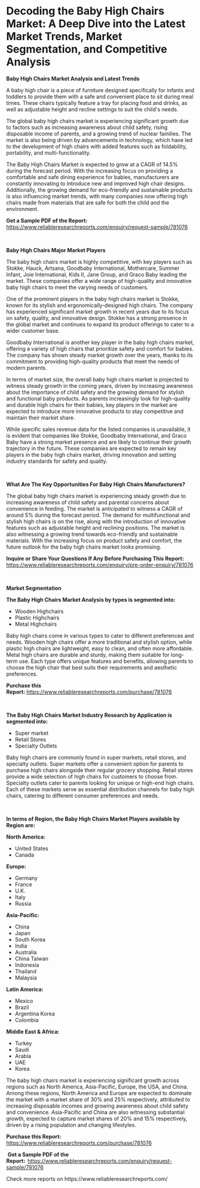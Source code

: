 <p><h1>Decoding the Baby High Chairs Market: A Deep Dive into the Latest Market Trends, Market Segmentation, and Competitive Analysis</h1></p><p><strong>Baby High Chairs Market Analysis and Latest Trends</strong></p>
<p><p>A baby high chair is a piece of furniture designed specifically for infants and toddlers to provide them with a safe and convenient place to sit during meal times. These chairs typically feature a tray for placing food and drinks, as well as adjustable height and recline settings to suit the child's needs.</p><p>The global baby high chairs market is experiencing significant growth due to factors such as increasing awareness about child safety, rising disposable income of parents, and a growing trend of nuclear families. The market is also being driven by advancements in technology, which have led to the development of high chairs with added features such as foldability, portability, and multi-functionality.</p><p>The Baby High Chairs Market is expected to grow at a CAGR of 14.5% during the forecast period. With the increasing focus on providing a comfortable and safe dining experience for babies, manufacturers are constantly innovating to introduce new and improved high chair designs. Additionally, the growing demand for eco-friendly and sustainable products is also influencing market trends, with many companies now offering high chairs made from materials that are safe for both the child and the environment.</p></p>
<p><strong>Get a Sample PDF of the Report:&nbsp;</strong> <a href="https://www.reliableresearchreports.com/enquiry/request-sample/781076">https://www.reliableresearchreports.com/enquiry/request-sample/781076</a></p>
<p>&nbsp;</p>
<p><strong>Baby High Chairs Major Market Players</strong></p>
<p><p>The baby high chairs market is highly competitive, with key players such as Stokke, Hauck, Artsana, Goodbaby International, Mothercare, Summer Infant, Joie International, Kids II, Jane Group, and Graco Baby leading the market. These companies offer a wide range of high-quality and innovative baby high chairs to meet the varying needs of customers.</p><p>One of the prominent players in the baby high chairs market is Stokke, known for its stylish and ergonomically-designed high chairs. The company has experienced significant market growth in recent years due to its focus on safety, quality, and innovative design. Stokke has a strong presence in the global market and continues to expand its product offerings to cater to a wider customer base.</p><p>Goodbaby International is another key player in the baby high chairs market, offering a variety of high chairs that prioritize safety and comfort for babies. The company has shown steady market growth over the years, thanks to its commitment to providing high-quality products that meet the needs of modern parents.</p><p>In terms of market size, the overall baby high chairs market is projected to witness steady growth in the coming years, driven by increasing awareness about the importance of child safety and the growing demand for stylish and functional baby products. As parents increasingly look for high-quality and durable high chairs for their babies, key players in the market are expected to introduce more innovative products to stay competitive and maintain their market share.</p><p>While specific sales revenue data for the listed companies is unavailable, it is evident that companies like Stokke, Goodbaby International, and Graco Baby have a strong market presence and are likely to continue their growth trajectory in the future. These companies are expected to remain key players in the baby high chairs market, driving innovation and setting industry standards for safety and quality.</p></p>
<p>&nbsp;</p>
<p><strong>What Are The Key Opportunities For Baby High Chairs Manufacturers?</strong></p>
<p><p>The global baby high chairs market is experiencing steady growth due to increasing awareness of child safety and parental concerns about convenience in feeding. The market is anticipated to witness a CAGR of around 5% during the forecast period. The demand for multifunctional and stylish high chairs is on the rise, along with the introduction of innovative features such as adjustable height and reclining positions. The market is also witnessing a growing trend towards eco-friendly and sustainable materials. With the increasing focus on product safety and comfort, the future outlook for the baby high chairs market looks promising.</p></p>
<p><strong>Inquire or Share Your Questions If Any Before Purchasing This Report:</strong> <a href="https://www.reliableresearchreports.com/enquiry/pre-order-enquiry/781076">https://www.reliableresearchreports.com/enquiry/pre-order-enquiry/781076</a></p>
<p>&nbsp;</p>
<p><strong>Market Segmentation</strong></p>
<p><strong>The Baby High Chairs Market Analysis by types is segmented into:</strong></p>
<p><ul><li>Wooden Highchairs</li><li>Plastic Highchairs</li><li>Metal Highchairs</li></ul></p>
<p><p>Baby high chairs come in various types to cater to different preferences and needs. Wooden high chairs offer a more traditional and stylish option, while plastic high chairs are lightweight, easy to clean, and often more affordable. Metal high chairs are durable and sturdy, making them suitable for long-term use. Each type offers unique features and benefits, allowing parents to choose the high chair that best suits their requirements and aesthetic preferences.</p></p>
<p><strong>Purchase this Report:&nbsp;</strong><a href="https://www.reliableresearchreports.com/purchase/781076">https://www.reliableresearchreports.com/purchase/781076</a></p>
<p>&nbsp;</p>
<p><strong>The Baby High Chairs Market Industry Research by Application is segmented into:</strong></p>
<p><ul><li>Super market</li><li>Retail Stores</li><li>Specialty Outlets</li></ul></p>
<p><p>Baby high chairs are commonly found in super markets, retail stores, and specialty outlets. Super markets offer a convenient option for parents to purchase high chairs alongside their regular grocery shopping. Retail stores provide a wide selection of high chairs for customers to choose from. Specialty outlets cater to parents looking for unique or high-end high chairs. Each of these markets serve as essential distribution channels for baby high chairs, catering to different consumer preferences and needs.</p></p>
<p>&nbsp;</p>
<p><strong>In terms of Region, the Baby High Chairs Market Players available by Region are:</strong></p>
<p>
    <p> <strong> North America: </strong>
        <ul>
            <li>United States</li>
            <li>Canada</li>
        </ul>
        </p> 
    <p> <strong> Europe: </strong>
        <ul>
            <li>Germany</li>
            <li>France</li>
            <li>U.K.</li>
            <li>Italy</li>
            <li>Russia</li>
        </ul>
        </p> 
    <p> <strong> Asia-Pacific: </strong>
        <ul>
            <li>China</li>
            <li>Japan</li>
            <li>South Korea</li>
            <li>India</li>
            <li>Australia</li>
            <li>China Taiwan</li>
            <li>Indonesia</li>
            <li>Thailand</li>
            <li>Malaysia</li>
        </ul>
        </p> 
    <p> <strong> Latin America: </strong>
        <ul>
            <li>Mexico</li>
            <li>Brazil</li>
            <li>Argentina Korea</li>
            <li>Colombia</li>
        </ul>
        </p> 
    <p> <strong> Middle East & Africa: </strong>
        <ul>
            <li>Turkey</li>
            <li>Saudi</li>
            <li>Arabia</li>
            <li>UAE</li>
            <li>Korea</li>
        </ul>
    </p>
    </p>
<p><p>The baby high chairs market is experiencing significant growth across regions such as North America, Asia-Pacific, Europe, the USA, and China. Among these regions, North America and Europe are expected to dominate the market with a market share of 30% and 25% respectively, attributed to increasing disposable incomes and growing awareness about child safety and convenience. Asia-Pacific and China are also witnessing substantial growth, expected to capture market shares of 20% and 15% respectively, driven by a rising population and changing lifestyles.</p></p>
<p><strong>Purchase this Report: </strong><a href="https://www.reliableresearchreports.com/purchase/781076">https://www.reliableresearchreports.com/purchase/781076</a></p>
<p>&nbsp;<strong>Get a Sample PDF of the Report:&nbsp;&nbsp;</strong><a href="https://www.reliableresearchreports.com/enquiry/request-sample/781076">https://www.reliableresearchreports.com/enquiry/request-sample/781076</a></p>
<p><strong></strong></p>
<p>Check more reports on https://www.reliableresearchreports.com/</p>